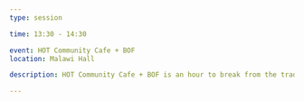 ```yaml
---
type: session

time: 13:30 - 14:30

event: HOT Community Cafe + BOF
location: Malawi Hall

description: HOT Community Cafe + BOF is an hour to break from the traditional conference session and meet the various OSM and HOT-related communities around the world. We'll have additional space in the conference rooms and table area for breakout sessions of the HOT Working Groups and Birds of a Feather (BOF) meetings.

---
```

